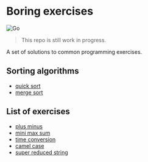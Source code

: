 # Boring exercises

![Go](https://github.com/ink8bit/boring_exercises/workflows/Go/badge.svg)

> This repo is still work in progress.

A set of solutions to common programming exercises.

## Sorting algorithms

- [quick sort](quick_sort/README.md)
- [merge sort](merge_sort/README.md)

## List of exercises

- [plus minus](plus_minus/main.go)
- [mini max sum](mini_max_sum/main.go)
- [time conversion](time_conversion/main.go)
- [camel case](camel_case/main.go)
- [super reduced string](super_reduced_string/main.go)
